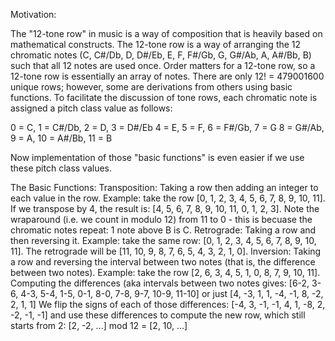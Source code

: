 Motivation:

The "12-tone row" in music is a way of composition that is heavily based on mathematical constructs.
The 12-tone row is a way of arranging the 12 chromatic notes (C, C#/Db, D, D#/Eb, E, F, F#/Gb, G, G#/Ab, A, A#/Bb, B) such that all 12 notes are used once.
Order matters for a 12-tone row, so a 12-tone row is essentially an array of notes.
There are only 12! = 479001600 unique rows; however, some are derivations from others using basic functions.
To facilitate the discussion of tone rows, each chromatic note is assigned a pitch class value as follows:

0 = C, 1 = C#/Db, 2 = D, 3 = D#/Eb
4 = E, 5 = F, 6 = F#/Gb, 7 = G
8 = G#/Ab, 9 = A, 10 = A#/Bb, 11 = B

Now implementation of those "basic functions" is even easier if we use these pitch class values.

The Basic Functions:
  Transposition: Taking a row then adding an integer to each value in the row.
    Example: take the row [0, 1, 2, 3, 4, 5, 6, 7, 8, 9, 10, 11].
    If we transpose by 4, the result is: [4, 5, 6, 7, 8, 9, 10, 11, 0, 1, 2, 3].
    Note the wraparound (i.e. we count in modulo 12) from 11 to 0 - this is becuase the chromatic notes repeat: 1 note above B is C.
  Retrograde: Taking a row and then reversing it.
    Example: take the same row: [0, 1, 2, 3, 4, 5, 6, 7, 8, 9, 10, 11].
    The retrograde will be [11, 10, 9, 8, 7, 6, 5, 4, 3, 2, 1, 0].
  Inversion: Taking a row and reversing the interval between two notes (that is, the difference between two notes).
    Example: take the row [2, 6, 3, 4, 5, 1, 0, 8, 7, 9, 10, 11].
    Computing the differences (aka intervals between two notes gives: [6-2, 3-6, 4-3, 5-4, 1-5, 0-1, 8-0, 7-8, 9-7, 10-9, 11-10]
      or just [4, -3, 1, 1, -4, -1, 8, -2, 2, 1, 1]
    We flip the signs of each of those differences: [-4, 3, -1, -1, 4, 1, -8, 2, -2, -1, -1] and use these differences to compute the new row, which still starts from 2:
    [2, -2, ...] mod 12 = [2, 10, ...]
